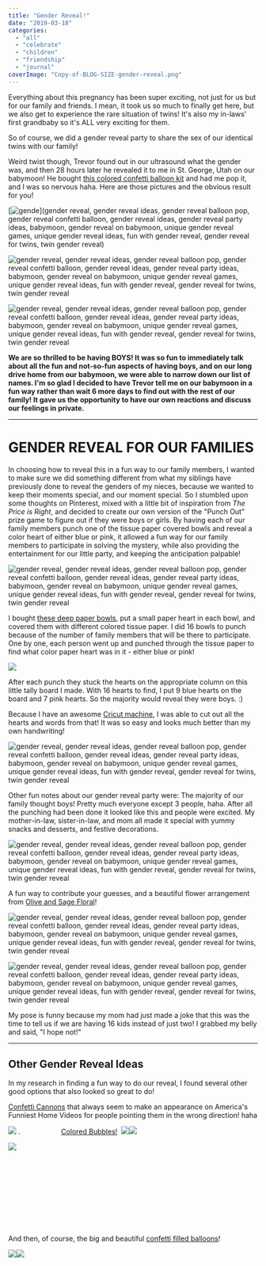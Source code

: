 ```yaml
---
title: "Gender Reveal!"
date: "2019-03-18"
categories: 
  - "all"
  - "celebrate"
  - "children"
  - "friendship"
  - "journal"
coverImage: "Copy-of-BLOG-SIZE-gender-reveal.png"
---
```


Everything about this pregnancy has been super exciting, not just for us but for our family and friends. I mean, it took us so much to finally get here, but we also get to experience the rare situation of twins! It's also my in-laws' first grandbaby so it's ALL very exciting for them.

So of course, we did a gender reveal party to share the sex of our identical twins with our family!

Weird twist though, Trevor found out in our ultrasound what the gender was, and then 28 hours later he revealed it to me in St. George, Utah on our babymoon! He bought [this colored confetti balloon kit](https://amzn.to/2TdiuMV) and had me pop it, and I was so nervous haha. Here are those pictures and the obvious result for you!

[![gende](images/Screen-Shot-2019-03-16-at-1.10.32-PM.png)](gender reveal, gender reveal ideas, gender reveal balloon pop, gender reveal confetti balloon, gender reveal ideas, gender reveal party ideas, babymoon, gender reveal on babymoon, unique gender reveal games, unique gender reveal ideas, fun with gender reveal, gender reveal for twins, twin gender reveal)

![gender reveal, gender reveal ideas, gender reveal balloon pop, gender reveal confetti balloon, gender reveal ideas, gender reveal party ideas, babymoon, gender reveal on babymoon, unique gender reveal games, unique gender reveal ideas, fun with gender reveal, gender reveal for twins, twin gender reveal](images/Screen-Shot-2019-03-16-at-1.10.42-PM.png)

![gender reveal, gender reveal ideas, gender reveal balloon pop, gender reveal confetti balloon, gender reveal ideas, gender reveal party ideas, babymoon, gender reveal on babymoon, unique gender reveal games, unique gender reveal ideas, fun with gender reveal, gender reveal for twins, twin gender reveal](images/IMG_0037-648x1024.jpg)

**We are so thrilled to be having BOYS! It was so fun to immediately talk about all the fun and not-so-fun aspects of having boys, and on our long drive home from our babymoon, we were able to narrow down our list of names. I'm so glad I decided to have Trevor tell me on our babymoon in a fun way rather than wait 6 more days to find out with the rest of our family! It gave us the opportunity to have our own reactions and discuss our feelings in private.**

* * *

# GENDER REVEAL FOR OUR FAMILIES

In choosing how to reveal this in a fun way to our family members, I wanted to make sure we did something different from what my siblings have previously done to reveal the genders of my nieces, because we wanted to keep their moments special, and our moment special. So I stumbled upon some thoughts on Pinterest, mixed with a little bit of inspiration from _The Price is Right_, and decided to create our own version of the "Punch Out" prize game to figure out if they were boys or girls. By having each of our family members punch one of the tissue paper covered bowls and reveal a color heart of either blue or pink, it allowed a fun way for our family members to participate in solving the mystery, while also providing the entertainment for our little party, and keeping the anticipation palpable!

![gender reveal, gender reveal ideas, gender reveal balloon pop, gender reveal confetti balloon, gender reveal ideas, gender reveal party ideas, babymoon, gender reveal on babymoon, unique gender reveal games, unique gender reveal ideas, fun with gender reveal, gender reveal for twins, twin gender reveal](images/IMG_0050.jpg)

I bought [these deep paper bowls](https://amzn.to/2FibmLG), put a small paper heart in each bowl, and covered them with different colored tissue paper. I did 16 bowls to punch because of the number of family members that will be there to participate. One by one, each person went up and punched through the tissue paper to find what color paper heart was in it - either blue or pink!

![](images/IMG_0063.jpg)

After each punch they stuck the hearts on the appropriate column on this little tally board I made. With 16 hearts to find, I put 9 blue hearts on the board and 7 pink hearts. So the majority would reveal they were boys. :)

Because I have an awesome [Cricut machine](https://amzn.to/2Cpphh9), I was able to cut out all the hearts and words from that! It was so easy and looks much better than my own handwriting!

![gender reveal, gender reveal ideas, gender reveal balloon pop, gender reveal confetti balloon, gender reveal ideas, gender reveal party ideas, babymoon, gender reveal on babymoon, unique gender reveal games, unique gender reveal ideas, fun with gender reveal, gender reveal for twins, twin gender reveal](images/IMG_6382.jpg)

Other fun notes about our gender reveal party were: The majority of our family thought boys! Pretty much everyone except 3 people, haha. After all the punching had been done it looked like this and people were excited. My mother-in-law, sister-in-law, and mom all made it special with yummy snacks and desserts, and festive decorations.

![gender reveal, gender reveal ideas, gender reveal balloon pop, gender reveal confetti balloon, gender reveal ideas, gender reveal party ideas, babymoon, gender reveal on babymoon, unique gender reveal games, unique gender reveal ideas, fun with gender reveal, gender reveal for twins, twin gender reveal](images/IMG_6372-1.jpg)

A fun way to contribute your guesses, and a beautiful flower arrangement from [Olive and Sage Floral](https://www.facebook.com/pages/category/Product-Service/Olive-Sage-Floral-551061048643449/)!

![gender reveal, gender reveal ideas, gender reveal balloon pop, gender reveal confetti balloon, gender reveal ideas, gender reveal party ideas, babymoon, gender reveal on babymoon, unique gender reveal games, unique gender reveal ideas, fun with gender reveal, gender reveal for twins, twin gender reveal](images/IMG_6379.jpg)

![gender reveal, gender reveal ideas, gender reveal balloon pop, gender reveal confetti balloon, gender reveal ideas, gender reveal party ideas, babymoon, gender reveal on babymoon, unique gender reveal games, unique gender reveal ideas, fun with gender reveal, gender reveal for twins, twin gender reveal](images/IMG_6390-768x1024.jpg)

My pose is funny because my mom had just made a joke that this was the time to tell us if we are having 16 kids instead of just two! I grabbed my belly and said, "I hope not!"

* * *

## Other Gender Reveal Ideas

In my research in finding a fun way to do our reveal, I found several other good options that also looked so great to do!

[Confetti Cannons](https://amzn.to/2UElpA7) that always seem to make an appearance on America's Funniest Home Videos for people pointing them in the wrong direction! haha

[![](//ws-na.amazon-adsystem.com/widgets/q?_encoding=UTF8&ASIN=B07GTD4NTL&Format=_SL250_&ID=AsinImage&MarketPlace=US&ServiceVersion=20070822&WS=1&tag=freshlymarrie-20&language=en_US)](https://www.amazon.com/Gender-Reveal-Confetti-Launcher-Cannon/dp/B07GTD4NTL/ref=as_li_ss_il?crid=5MN64B7WWK53&keywords=gender+reveal+confetti+cannon&qid=1552669558&s=gateway&sprefix=gender+reveal+&sr=8-4&linkCode=li3&tag=freshlymarrie-20&linkId=5bd944aebf397e76af902e58e9189443&language=en_US) .                     [Colored Bubbles!](https://amzn.to/2Fic7V2)  [![](//ws-na.amazon-adsystem.com/widgets/q?_encoding=UTF8&ASIN=B072LXDSQW&Format=_SL250_&ID=AsinImage&MarketPlace=US&ServiceVersion=20070822&WS=1&tag=freshlymarrie-20&language=en_US)](https://www.amazon.com/ArtCreativity-Blaster-Bottles-Batteries-Included/dp/B072LXDSQW/ref=as_li_ss_il?crid=5MN64B7WWK53&keywords=gender+reveal+confetti+cannon&qid=1552669595&s=gateway&sprefix=gender+reveal+&sr=8-10-spons&psc=1&linkCode=li3&tag=freshlymarrie-20&linkId=f8294cd5ddb09332306bc377bf1dcea4&language=en_US)![](https://ir-na.amazon-adsystem.com/e/ir?t=freshlymarrie-20&language=en_US&l=li3&o=1&a=B072LXDSQW)

![](https://ir-na.amazon-adsystem.com/e/ir?t=freshlymarrie-20&language=en_US&l=li3&o=1&a=B07GTD4NTL)

 

 

 

 

 

And then, of course, the big and beautiful [confetti filled balloons](https://amzn.to/2TaIdWg)!

[![](//ws-na.amazon-adsystem.com/widgets/q?_encoding=UTF8&ASIN=B078P3JWFN&Format=_SL250_&ID=AsinImage&MarketPlace=US&ServiceVersion=20070822&WS=1&tag=freshlymarrie-20&language=en_US)](https://www.amazon.com/Treasures-Gifted-Supplies-Confetti-Decorations/dp/B078P3JWFN/ref=as_li_ss_il?crid=5MN64B7WWK53&keywords=gender+reveal+confetti+cannon&qid=1552670031&s=gateway&sprefix=gender+reveal+&sr=8-18&th=1&linkCode=li3&tag=freshlymarrie-20&linkId=c81866595a4e14d3918715e5cdd7ba8f&language=en_US)![](https://ir-na.amazon-adsystem.com/e/ir?t=freshlymarrie-20&language=en_US&l=li3&o=1&a=B078P3JWFN)
